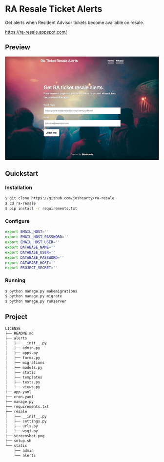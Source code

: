 # RA Resale Ticket Alerts
Get alerts when Resident Advisor tickets become available on resale.

https://ra-resale.appspot.com/

## Preview
![Screenshot](screenshot.png)

## Quickstart
### Installation
```bash
$ git clone https://github.com/joshcarty/ra-resale
$ cd ra-resale
$ pip install -r requirements.txt
```

### Configure
```bash
export EMAIL_HOST=''
export EMAIL_HOST_PASSWORD=''
export EMAIL_HOST_USER=''
export DATABASE_NAME=''
export DATABASE_USER=''
export DATABASE_PASSWORD=''
export DATABASE_HOST=''
export PROJECT_SECRET=''
```

### Running
```bash
$ python manage.py makemigrations
$ python manage.py migrate
$ python manage.py runserver
```

## Project
```
LICENSE
├── README.md
├── alerts
│   ├── __init__.py
│   ├── admin.py
│   ├── apps.py
│   ├── forms.py
│   ├── migrations
│   ├── models.py
│   ├── static
│   ├── templates
│   ├── tests.py
│   └── views.py
├── app.yaml
├── cron.yaml
├── manage.py
├── requirements.txt
├── resale
│   ├── __init__.py
│   ├── settings.py
│   ├── urls.py
│   └── wsgi.py
├── screenshot.png
├── setup.sh
└── static
    ├── admin
    └── alerts
```